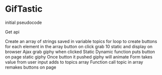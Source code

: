# GifTastic

initial pseudocode

Get api

Create an array of strings saved in variable topics
for loop to create buttons for each element in the array
button on click grab 10 static and display on browser
Ajax grab giphy when clicked
Static
Dynamic function puts button on page static giphy
Once button it pushed giphy will animate
Form takes value from user input adds to topics array
Function call topic in array remakes buttons on page
